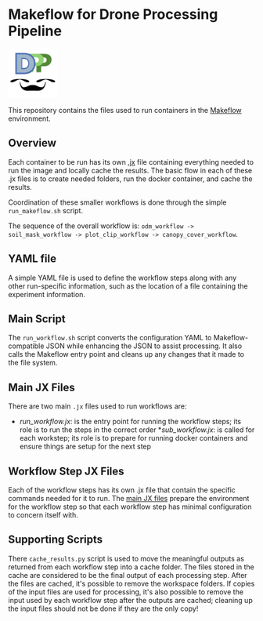 # Makeflow for Drone Processing Pipeline
<img src="https://github.com/az-digitalag/Drone-Processing-Pipeline/raw/07b1edc34a1faea501c80f583beb07f9d6b290bb/resources/drone-pipeline.png" width="100" />

This repository contains the files used to run containers in the [Makeflow](https://cctools.readthedocs.io/en/latest/makeflow) environment.

## Overview
Each container to be run has its own [.jx](https://cctools.readthedocs.io/en/latest/jx/jx/) file containing everything needed to run the image and locally cache the results.
The basic flow in each of these .jx files is to create needed folders, run the docker container, and cache the results.

Coordination of these smaller workflows is done through the simple `run_makeflow.sh` script.

The sequence of the overall workflow is: `odm_workflow -> soil_mask_workflow -> plot_clip_workflow -> canopy_cover_workflow`.

## YAML file
A simple YAML file is used to define the workflow steps along with any other run-specific information, such as the location of a file containing the experiment information.

## Main Script
The `run_workflow.sh` script converts the configuration YAML to Makeflow-compatible JSON while enhancing the JSON to assist processing.
It also calls the Makeflow entry point and cleans up any changes that it made to the file system.

## Main JX Files <a name="main_jx" />
There are two main `.jx` files used to run workflows are:
* _run_workflow.jx_: is the entry point for running the workflow steps; its role is to run the steps in the correct order
*_sub_workflow.jx_: is called for each workstep; its role is to prepare for running docker containers and ensure things are setup for the next step

## Workflow Step JX Files
Each of the workflow steps has its own .jx file that contain the specific commands needed for it to run.
The [main JX files](#main_jx) prepare the environment for the workflow step so that each workflow step has minimal configuration to concern itself with.

## Supporting Scripts
There `cache_results.py` script is used to move the meaningful outputs as returned from each workflow step into a cache folder.
The files stored in the cache are considered to be the final output of each processing step.
After the files are cached, it's possible to remove the  workspace folders.
If copies of the input files are used for processing, it's also possible to remove the input used by each workflow step after the outputs are cached; cleaning up the input files should not be done if they are the only copy!
 
